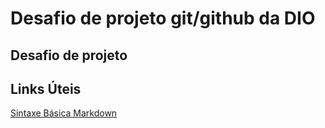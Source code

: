 # Desafio de projeto git/github da DIO
## Desafio de projeto

## Links Úteis
[Sintaxe Básica Markdown](https://www.markdownguide.org/getting-started/)
